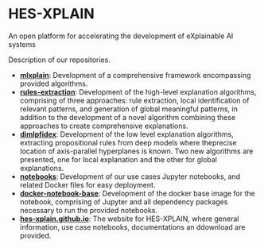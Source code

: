 # HES-XPLAIN

An open platform for accelerating the development of eXplainable AI systems

Description of our repositories.

- **[mlxplain](../../../mlxplain)**: Development of a comprehensive framework encompassing provided algorithms.
- **[rules-extraction](../../../rules-extraction)**: Development of the high-level explanation algorithms, comprising of three approaches: rule extraction, local identification of relevant patterns, and generation of global meaningful patterns, in addition to the development of a novel algorithm combining these approaches to create comprehensive explanations.
- **[dimlpfidex](../../../dimlpfidex)**: Development of the low level explanation algorithms, extracting propositional rules from deep models where theprecise location of axis-parallel hyperplanes is known. Two new algorithms are presented, one for local explanation and the other for global explanations. 
- **[notebooks](../../../notebooks)**: Development of our use cases Jupyter notebooks, and related Docker files for easy deployment.
- **[docker-notebook-base](../../../docker-notebook-base)**: Development of the docker base image for the notebook, comprising of Jupyter and all dependency packages necessary to run the provided notebooks.
- **[hes-xplain.github.io](../../../hes-xplain.github.io)**: The website for HES-XPLAIN, where general information, use case notebooks, documentations an ddownload are provided.

